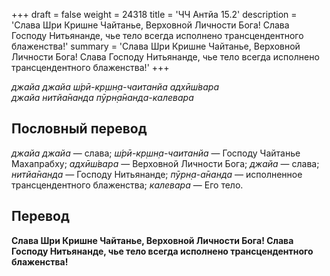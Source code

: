 +++
draft = false
weight = 24318
title = 'ЧЧ Антйа 15.2'
description = 'Слава Шри Кришне Чайтанье, Верховной Личности Бога! Слава Господу Нитьянанде, чье тело всегда исполнено трансцендентного блаженства!'
summary = 'Слава Шри Кришне Чайтанье, Верховной Личности Бога! Слава Господу Нитьянанде, чье тело всегда исполнено трансцендентного блаженства!'
+++

_джайа джайа ш́рӣ-кр̣шн̣а-чаитанйа адхӣш́вара  
джайа нитйа̄нанда пӯрн̣а̄нанда-калевара_

## Пословный перевод

_джайа_ _джайа_ — слава; _ш́рӣ_\-_кр̣шн̣а_\-_чаитанйа_ — Господу Чайтанье Махапрабху; _адхӣш́вара_ — Верховной Личности Бога; _джайа_ — слава; _нитйа̄нанда_ — Господу Нитьянанде; _пӯрн̣а_\-_а̄нанда_ — исполненное трансцендентного блаженства; _калевара_ — Его тело.

## Перевод

**Слава Шри Кришне Чайтанье, Верховной Личности Бога! Слава Господу Нитьянанде, чье тело всегда исполнено трансцендентного блаженства!**
